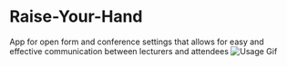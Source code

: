 # Raise-Your-Hand
App for open form and conference settings that allows for easy and effective communication between lecturers and attendees
![Usage Gif](http://recordit.co/TTD5pckVWt.gif)
